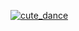 [![cute_dance](https://emoji.gg/assets/emoji/7433-cute-dance.gif)](https://emoji.gg/emoji/7433-cute-dance)

